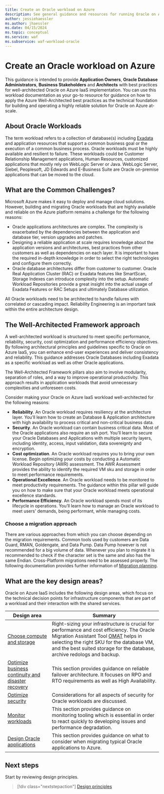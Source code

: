 ```yaml
---
title: Create an Oracle workload on Azure
description: See general guidance and resources for running Oracle on Azure IaaS.
author: jessiehaessler
ms.author: jhaessler
ms.date: 04/15/2024
ms.topic: conceptual
ms.service: waf
ms.subservice: waf-workload-oracle
---
```


# Create an Oracle workload on Azure

This guidance is intended to provide **Application Owners**, **Oracle Database Administrators**, **Business Stakeholders** and **Architects** with best practices for well-architected Oracle on Azure IaaS implementation.
You can use this workload documentation as your go-to resource for guidance on how to apply the Azure Well-Architected best practices as the technical foundation for building and operating a highly reliable solution for Oracle on Azure at-scale.

## About Oracle Workloads

The term workload refers to a collection of database(s) including [Exadata](/azure/azure-netapp-files/performance-oracle-multiple-volumes#decoupling-from-exadata) and application resources that support a common business goal or the execution of a common business process. Oracle workloads must be highly available and resilient to failure. 
These workloads could be Customer Relationship Management applications, Human Resources, customized applications that mostly rely on WebLogic Server or Java. WebLogic Server, Siebel, Peoplesoft, JD Edwards and E-Business Suite are Oracle on-premise applications that can be moved to the cloud. 

## What are the Common Challenges?

Microsoft Azure makes it easy to deploy and manage cloud solutions. However, building and migrating Oracle workloads that are highly available and reliable on the Azure platform remains a challenge for the following reasons:
- Oracle applications architectures are complex. The complexity is exacerbated by the dependencies between the application and database tier, version upgrades and patches. 
- Designing a reliable application at scale requires knowledge about the application versions and architectures, best practices from other customers as well as dependencies on each layer. It is important to have the required in-depth knowledge in order to select the right technologies and configure them correctly.
- Oracle database architectures differ from customer to customer. Oracle Real Application Cluster (RAC) or Exadata features like SmartScan, Storage Indexes can introduce complexity into the setup. Automatic Workload Repositories provide a great insight into the actual usage of Exadata Features or RAC Setups and ultimately Database utilization. 

All Oracle workloads need to be architected to handle failures with correlated or cascading impact. Reliability Engineering is an important task within the entire architecture design.

## The Well-Architected Framework approach

A well-architected workload is structured to meet specific performance, reliability, security, cost optimization and performance efficiency objectives. By following architectural principles and guidelines specific to Oracle on Azure IaaS, you can enhance end-user experiences and deliver consistency and reliability. This guidance addresses Oracle Databases including Exadata as a specific workload as well as other Oracle applications.

The Well-Architected Framework pillars also aim to involve modularity, separation of roles, and a way to improve operational productivity. This approach results in application workloads that avoid unnecessary complexities and unforeseen costs.

Consider making your Oracle on Azure IaaS workload well-architected for the following reasons:

- **Reliability**. An Oracle workload requires resiliency at the architecture layer. You’ll learn how to create an Database & Application architecture with high availability to process critical and non-critical business data.
- **Security**. An Oracle workload can contain business critical data. Most of the Oracle applications also require an ssh port. You’ll learn to secure your Oracle Databases and Applications with multiple security layers, including identity, access, input validation, data sovereignty and encryption.
- **Cost optimization**. An Oracle workload requires you to bring your own license. Begin optimizing your costs by conducting a Automatic Workload Repository (AWR) assessment. The AWR Assessment provides the ability to identify the required VM sku and storage in order to meet performance requirements. 
- **Operational Excellence**. An Oracle workload needs to be monitored to meet productivity requirements. The guidance within this pillar will guide you on how to make sure that your Oracle workload meets operational excellence standards.
- **Performance Efficiency**. An Oracle workload spends most of its lifecycle in operations. You’ll learn how to manage an Oracle workload to meet users' demands, being performant, while managing costs.

### Choose a migration approach

There are various approaches from which you can choose depending on the migration requirements. Common tools used by customers are Data Guard, RMAN, Goldengate, and Data Pump. Data Pump however is not recommended for a big volume of data. Whenever you plan to migrate it is recommended to check if the character set is the same and also has the same Endian. Cross-Platform migrations need to be assessed properly. 
The following documentation provides further information of [Migration planning](/azure/cloud-adoption-framework/scenarios/oracle-iaas/oracle-migration-planning).

## What are the key design areas?

Oracle on Azure IaaS includes the following design areas, which focus on the technical decision points for infrastructure components that are part of a workload and their interaction with the shared services.

|Design area|Summary|
|---|---|
|[Choose compute and storage](choose-compute-storage.md)|Right-sizing your infrastructure is crucial for performance and cost efficiency. The Oracle Migration Assistant Tool [OMAT](https://github.com/Azure/Oracle-Workloads-for-Azure/tree/main/omat) helps in selecting the right SKU for the database VM, and the best suited storage for the database, archive redologs and backup.|
|[Optimize business continuity and disaster recovery](optimize-business-continuity-disaster-recovery.md)|This section provides guidance on reliable failover architecture. It focuses on RPO and RTO requirements as well as High Availability.|
|[Optimize security](optimize-security.md)|Considerations for all aspects of security for Oracle workloads are discussed.|
|[Monitor workloads](monitor-workloads.md)|This section provides guidance on monitoring tooling which is essential in order to react quickly to developing issues and performance degradation.|
|[Design Oracle applications](design-applications.md)|This section provides guidance on what to consider when migrating typical Oracle applications to Azure.|

<!--## Assessment

Use the assessment tool to evaluate your design choices.

> [!div class="nextstepaction"]
> [Assessment](...)-->

## Next steps

Start by reviewing design principles.

> [!div class="nextstepaction"]
> [Design principles](review-design-principles.md)
